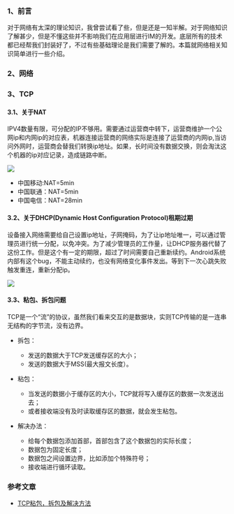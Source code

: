 ### 1、前言

对于网络有太深的理论知识，我曾尝试看了些，但是还是一知半解。对于网络知识了解甚少，但是不懂这些并不影响我们在应用层进行IM的开发。底层所有的技术都已经帮我们封装好了，不过有些基础理论是我们需要了解的。本篇就网络相关知识简单进行一些介绍。


### 2、网络


### 3、TCP


#### 3.1、关于NAT

IPV4数量有限，可分配的IP不够用。需要通过运营商中转下，运营商维护一个公网ip和内网ip的对应表，机器连接运营商的网络实际是连接了运营商的内网ip,当访问外网时，运营商会替我们转换ip地址。如果，长时间没有数据交换，则会淘汰这个机器的ip对应记录，造成链路中断。

![](https://docs.google.com/drawings/d/e/2PACX-1vRLphF5qkI8iNcXzT7zF8Z47BaN1R-Wd1_7HrcqWnkGNU1mj-machfORk2KLQOzp4nzW1EBzyCQGip6/pub?w=289&h=150)

+ 中国移动:NAT=5min
+ 中国联通：NAT=5min
+ 中国电信：NAT=28min


#### 3.2、关于DHCP(Dynamic Host Configuration Protocol)租期过期

设备接入网络需要给自己设置ip地址，子网掩码，为了让ip地址唯一，可以通过管理员进行统一分配，以免冲突。为了减少管理员的工作量，让DHCP服务器代替了这份工作。但是这个有一定的期限，超过了时间需要自己重新续约。Android系统内部有这个bug，不能主动续约，也没有网络变化事件发出。等到下一次心跳失败触发重连，重新分配ip。

![](https://docs.google.com/drawings/d/e/2PACX-1vSHfECMunaJk2Db8_nbt1dIl6s7U7W7fPsfyIpd_8x_LQYRLCT1Dr4LEBFnH4yzPZwy5HZWKPEb7O6M/pub?w=394&h=215)

#### 3.3、粘包、拆包问题

TCP是一个“流”的协议，虽然我们看来交互的是数据块，实则TCP传输的是一连串无结构的字节流，没有边界。

+ 拆包：

	+ 发送的数据大于TCP发送缓存区的大小；
	+ 发送的数据大于MSS(最大报文长度）。
+ 粘包：
	+ 当发送的数据小于缓存区的大小，TCP就将写入缓存区的数据一次发送出去；
	+ 或者接收端没有及时读取缓存区的数据，就会发生粘包。

+ 解决办法：

	+ 给每个数据包添加首部，首部包含了这个数据包的实际长度；
	+ 数据包为固定长度；
	+ 数据包之间设置边界，比如添加个特殊符号；
	+ 接收端进行循环读取。

### 参考文章

+ [TCP粘包，拆包及解决方法](https://blog.insanecoder.top/tcp-packet-splice-and-split-issue/)